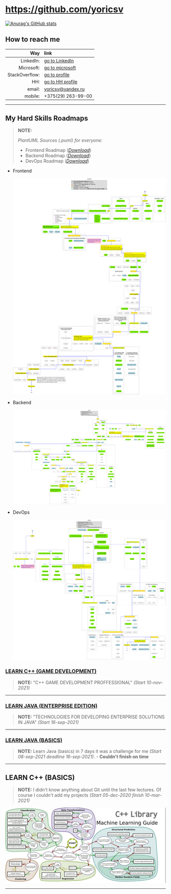 # __<https://github.com/yoricsv>__

[![Anurag's GitHub stats](https://github-readme-stats.vercel.app/api?username=yoricsv)](https://github.com/anuraghazra/github-readme-stats)

## How to reach me

Way        | link
---:           | :---
LinkedIn:      | [go to LinkedIn](https://www.linkedin.com/in/yoric)
Microsoft:     | [go to microsoft](https://docs.microsoft.com/en-us/users/yoric/)
StackOverflow: | [go to profile](https://stackoverflow.com/users/16232348/sergey-selivonchyk)
HH:            | [go to HH profile](https://rabota.by/resume/3ed3914fff09156f230039ed1f6f526c467770)
email:         | <yoricsv@yandex.ru>
mobile:        | +375(29) 263-99-00

---

## My Hard Skills Roadmaps

> __NOTE:__
>
> *PlantUML Sources (.puml) for everyone:*
>
> - Frontend Roadmap  ([*Download*][pumlF])
> - Backend Roadmap ([*Download*][pumlB])
> - DevOps Roadmap ([*Download*][pumlD])

[pumlF]: https://github.com/yoricsv/yoricsv/blob/master/yoricsv/read/diagrams/src/hard_skills_devops.puml
[pumlB]: https://github.com/yoricsv/yoricsv/blob/master/yoricsv/read/diagrams/src/hard_skills_back.puml
[pumlD]: https://github.com/yoricsv/yoricsv/blob/master/yoricsv/read/diagrams/src/hard_skills_front.puml

- Frontend

  ![frontend](yoricsv/read/diagrams/compiled/hard_skills-Frontend.svg)

- Backend

  ![backend](yoricsv/read/diagrams/compiled/hard_skills-Backend.svg)

- DevOps

  ![frontend](yoricsv/read/diagrams/compiled/hard_skills-DevOps.svg)

### [LEARN C++ (GAME DEVELOPMENT)][gameDev]

> __NOTE:__ "C++ GAME DEVELOPMENT PROFFESSIONAL" *(Start 10-nov-2021)*

[gameDev]: https://github.com/yoricsv/_CPP_GAME_DEVELOPMENT_.git

---

### [LEARN JAVA (ENTERPRISE EDITION)][javaEE]

> __NOTE:__ "TECHNOLOGIES FOR DEVELOPING ENTERPRISE SOLUTIONS IN JAVA" *(Start 16-sep-2021)*

[javaEE]: https://github.com/yoricsv/_JAVA_ENTERPRISE-EDITION_.git

---

### [LEARN JAVA (BASICS)][javaTaskList]

> __NOTE:__  Learn Java (basics) in 7 days it was a challenge for me *(Start 08-sep-2021 deadline 16-sep-2021)*. - __Couldn't finish on time__

---

## LEARN C++ (BASICS)
<!-- # [LEARN C++ (BASICS)][javaTaskList] -->

> __NOTE:__  I didn't know anything about Git until the last few lectures. Of course I couldn't add my projects *(Start 05-dec-2020 finish 10-mar-2021)*

![Header](yoricsv/res/img/img_0022.jpg)

[javaTaskList]: https://github.com/yoricsv/001_JavaBasics_.git

---

<!---
# TASKS LIST

- [ ] For compiling SFML on Linux I need to be install next packages:
   - [X] FreeType Engine (*TrueType font rendering engine*) [- download package][1]
   - [X] x11
      (*use following to install the package*) [- download package][2]
      ```bash
      sudo dnf install xorg-x11-apps      
      ```
      or 
      ```bash
      sudo dnf install @base-x      
      ```
      - [*System X Windows Manual*][3]
      - [*Configuring X Windows System*][4]
   - [X] XRandR (*configuration utility X Window System*) [- download package][5]
   - [X] Udev (*creates and removes device nodes*) [- download package][6]
   - [X] OpenGL (*API for rendering 2D and 3D vector graphics*) [- download package][7]
   - [X] OpenAL (*API for rendering of multichannel audio*) [- download package][8]
   - [X] FLAC (*Free Lossless Audio Codec*) [- download package][9]
   - [X] Ogg (*streaming and multimedia processing format*) [- download package][10]
   - [X] Vorbis (*audio encoding format*) [- download package][11]
   - [X] VorbisEnc (*encoder of raw float audio into a Vorbis stream*) [- download package][12]
   - [X] VorbisFile (*API for decoding audio streams*) [- download package][13]
   - [X] PThread (*POSIX Threads is a parallel execution model*) [- download package][14]

:warning:After installed those packages, don't forget to install their *Development Headers*:warning:

[1]: https://rpmfind.net/linux/fedora/linux/releases/34/Everything/x86_64/os/Packages/f/freetype-2.10.4-3.fc34.i686.rpm
[2]: https://rpmfind.net/linux/fedora/linux/releases/34/Everything/x86_64/os/Packages/l/libX11-1.7.0-3.fc34.x86_64.rpm
[3]: https://docs.fedoraproject.org/ru-RU/Fedora_Core/5/html/Release_Notes/sn-Xorg.html
[4]: https://docs.fedoraproject.org/en-US/quick-docs/configuring-x-window-system-using-the-xorg-conf-file/
[5]: https://fedora.pkgs.org/34/fedora-x86_64/libXrandr-devel-1.5.2-6.fc34.x86_64.rpm.html
[6]: https://rpmfind.net/linux/fedora/linux/updates/34/Everything/x86_64/Packages/s/systemd-udev-248.3-1.fc34.x86_64.rpm
[7]: https://rpmfind.net/linux/fedora/linux/releases/33/Everything/x86_64/os/Packages/l/libglvnd-opengl-1.3.2-2.fc33.x86_64.rpm
[8]: https://rpmfind.net/linux/fedora/linux/releases/34/Everything/x86_64/os/Packages/o/openal-soft-1.19.1-12.fc34.x86_64.rpm
[9]: https://rpmfind.net/linux/fedora/linux/releases/34/Everything/x86_64/os/Packages/f/flac-1.3.3-7.fc34.x86_64.rpm
[10]: https://rpmfind.net/linux/fedora/linux/releases/34/Everything/x86_64/os/Packages/l/libogg-1.3.4-4.fc34.x86_64.rpm
[11]: https://rpmfind.net/linux/fedora/linux/releases/34/Everything/x86_64/os/Packages/v/vorbis-tools-1.4.2-2.fc34.x86_64.rpm
[12]: https://fedora.pkgs.org/34/fedora-x86_64/libvorbis-devel-1.3.7-3.fc34.x86_64.rpm.html
[13]: https://fedora.pkgs.org/34/fedora-x86_64/libvorbis-devel-1.3.7-3.fc34.x86_64.rpm.html
[14]: https://rpmfind.net/linux/fedora/linux/releases/34/Everything/x86_64/os/Packages/g/glibc-2.33-5.fc34.x86_64.rpm

-->
  